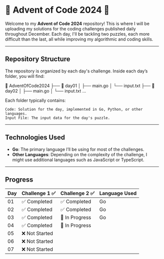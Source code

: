 # 🎄 Advent of Code 2024 🎄

Welcome to my **Advent of Code 2024** repository! This is where I will be uploading my solutions for the coding challenges published daily throughout December. Each day, I'll be tackling two puzzles, each more difficult than the last, all while improving my algorithmic and coding skills.

---

## Repository Structure

The repository is organized by each day's challenge. Inside each day’s folder, you will find:


📂 AdventOfCode2024
├── 📁 day01
│   ├── main.go
│   └── input.txt
├── 📁 day02
│   ├── main.go
│   └── input.txt
...

Each folder typically contains:

    Code: Solution for the day, implemented in Go, Python, or other languages.
    Input File: The input data for the day's puzzle.

---

## Technologies Used

- **Go**: The primary language I’ll be using for most of the challenges.
- **Other Languages**: Depending on the complexity of the challenge, I might use additional languages such as JavaScript or TypeScript.

---

## Progress

| Day  |Challenge 1 ✅ |Challenge 2 ✅| Language Used |
|------|---------------|---------------|---------------|
| 01   | ✅ Completed  | ✅ Completed  | Go           |
| 02   | ✅ Completed  | ✅ Completed  | Go           |
| 03   | ✅ Completed  | 🚧 In Progress| Go           |
| 04   | ✅ Completed  | 🚧 In Progress|              |
| 05   | ❌ Not Started|                |             |
| 06   | ❌ Not Started|                |             |
| 07   | ❌ Not Started|                |             |